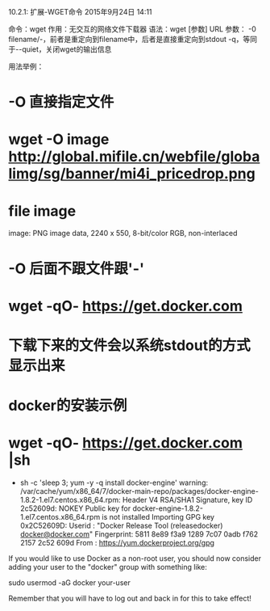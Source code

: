 10.2.1: 扩展-WGET命令
2015年9月24日
14:11
 
命令：wget
作用：无交互的网络文件下载器
语法：wget [参数] URL
参数：
-0 filename/-，前者是重定向到filename中，后者是直接重定向到stdout
-q，等同于--quiet，关闭wget的输出信息
 
用法举例：
# -O 直接指定文件
# wget -O image http://global.mifile.cn/webfile/globalimg/sg/banner/mi4i_pricedrop.png
# file image
image: PNG image data, 2240 x 550, 8-bit/color RGB, non-interlaced
 
# -O 后面不跟文件跟'-'
# wget -qO- https://get.docker.com 
# 下载下来的文件会以系统stdout的方式显示出来
 
# docker的安装示例
# wget -qO- https://get.docker.com |sh
+ sh -c 'sleep 3; yum -y -q install docker-engine'
warning: /var/cache/yum/x86_64/7/docker-main-repo/packages/docker-engine-1.8.2-1.el7.centos.x86_64.rpm: Header V4 RSA/SHA1 Signature, key ID 2c52609d: NOKEY
Public key for docker-engine-1.8.2-1.el7.centos.x86_64.rpm is not installed
Importing GPG key 0x2C52609D:
 Userid     : "Docker Release Tool (releasedocker) <docker@docker.com>"
 Fingerprint: 5811 8e89 f3a9 1289 7c07 0adb f762 2157 2c52 609d
 From       : https://yum.dockerproject.org/gpg
 
If you would like to use Docker as a non-root user, you should now consider
adding your user to the "docker" group with something like:
 
  sudo usermod -aG docker your-user
 
Remember that you will have to log out and back in for this to take effect!
